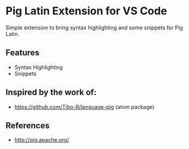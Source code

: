 # Pig Latin Extension for VS Code

Simple extension to bring syntax highlighting and some snippets for Pig Latin.

## Features

- Syntax Highlighting
- Snippets

## Inspired by the work of:

- https://github.com/Tibo-R/language-pig (atom package)

## References

- http://pig.apache.org/
